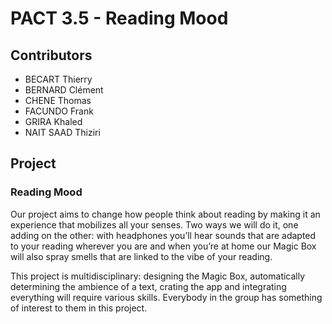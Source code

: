 # PACT 3.5 - Reading Mood

## Contributors
* BECART Thierry
* BERNARD Clément
* CHENE Thomas
* FACUNDO Frank
* GRIRA Khaled
* NAIT SAAD Thiziri

## Project
### Reading Mood
Our project aims to change how people think about reading by making it an experience that mobilizes all your senses. Two ways we will do it, one adding on the other: with headphones you’ll hear sounds that are adapted to your reading wherever you are and when you’re at home our Magic Box will also spray smells that are linked to the vibe of your reading.

This project is  multidisciplinary: designing the Magic Box, automatically determining the ambience of a text, crating the app and integrating everything will require various skills. Everybody in the group has something of interest to them in this project.
